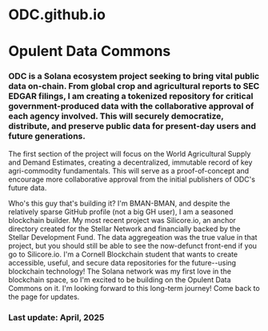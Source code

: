 # ODC.github.io
# Opulent Data Commons
### ODC is a Solana ecosystem project seeking to bring vital public data on-chain. From global crop and agricultural reports to SEC EDGAR filings, I am creating a tokenized repository for critical government-produced data with the collaborative approval of each agency involved. This will securely democratize, distribute, and preserve public data for present-day users and future generations.

The first section of the project will focus on the World Agricultural Supply and Demand Estimates, creating a decentralized, immutable record of key agri-commodity fundamentals. This will serve as a proof-of-concept and encourage more collaborative approval from the initial publishers of ODC's future data.

Who's this guy that's building it? I'm BMAN-BMAN, and despite the relatively sparse GitHub profile (not a big GH user), I am a seasoned blockchain builder. My most recent project was Silicore.io, an anchor directory created for the Stellar Network and financially backed by the Stellar Development Fund. The data aggregeation was the true value in that project, but you should still be able to see the now-defunct front-end if you go to Silicore.io. I'm a Cornell Blockchain student that wants to create accessible, useful, and secure data repositories for the future--using blockchain technology! The Solana network was my first love in the blockchain space, so I'm excited to be building on the Opulent Data Commons on it. I'm looking forward to this long-term journey! Come back to the page for updates.

### Last update: April, 2025
